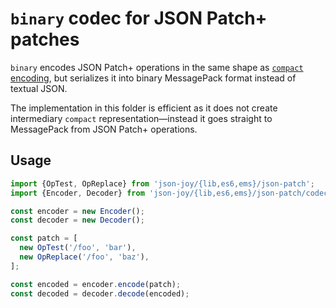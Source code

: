 # `binary` codec for JSON Patch+ patches

`binary` encodes JSON Patch+ operations in the same shape as [`compact` encoding](../compact/README.md),
but serializes it into binary MessagePack format instead of textual JSON.

The implementation in this folder is efficient as it does not create
intermediary `compact` representation&mdash;instead it goes straight to
MessagePack from JSON Patch+ operations.


## Usage

```ts
import {OpTest, OpReplace} from 'json-joy/{lib,es6,ems}/json-patch';
import {Encoder, Decoder} from 'json-joy/{lib,es6,ems}/json-patch/codec/binary';

const encoder = new Encoder();
const decoder = new Decoder();

const patch = [
  new OpTest('/foo', 'bar'),
  new OpReplace('/foo', 'baz'),
];

const encoded = encoder.encode(patch);
const decoded = decoder.decode(encoded);
```
